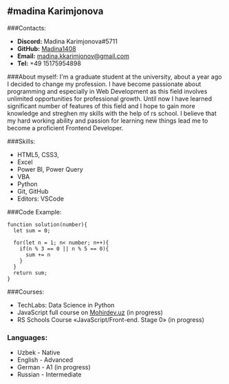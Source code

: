 
#madina Karimjonova
---
###Contacts:
- __Discord:__ Madina Karimjonova#5711
- __GitHub:__  [Madina1408](https://GitHub/Madina1408)
- __Email:__ madina.kkarimjonov@gmail.com
- __Tel:__ +49 15175954898

###About myself: 
I'm a graduate student at the university, about a year ago I decided to change my profession. I have become passionate about programming and especially in Web Development as this field involves unlimited opportunities for professional growth. Until now I have learned significant number of features of this field and I hope to gain more knowledge and streghen my skills with the help of rs school. I believe that my hard working ability and passion for learning new things lead me to become a proficient Frontend Developer.

###Skills: 

- HTML5, CSS3, 
- Excel
- Power BI, Power Query
- VBA
- Python
- Git, GitHub
- Editors: VSCode

###Code Example:
```
function solution(number){
  let sum = 0;
  
  for(let n = 1; n< number; n++){
    if(n % 3 == 0 || n % 5 == 0){
      sum += n
    }
  }
  return sum;
} 
```


###Courses:
- TechLabs: Data Science in Python
- JavaScript full course on [Mohirdev.uz](https://mohirdev.uz) (in progress)
- RS Schools Course «JavaScript/Front-end. Stage 0» (in progress)


### Languages:
- Uzbek - Native
- English - Advanced
- German - A1 (in progress)
- Russian - Intermediate

